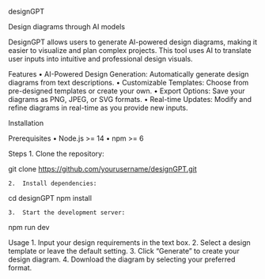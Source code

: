  
designGPT

Design diagrams through AI models

DesignGPT allows users to generate AI-powered design diagrams, making it easier to visualize and plan complex projects. This tool uses AI to translate user inputs into intuitive and professional design visuals.

Features
	•	AI-Powered Design Generation: Automatically generate design diagrams from text descriptions.
	•	Customizable Templates: Choose from pre-designed templates or create your own.
	•	Export Options: Save your diagrams as PNG, JPEG, or SVG formats.
	•	Real-time Updates: Modify and refine diagrams in real-time as you provide new inputs.

Installation

Prerequisites
	•	Node.js >= 14
	•	npm >= 6

Steps
	1.	Clone the repository:

git clone https://github.com/yourusername/designGPT.git


	2.	Install dependencies:

cd designGPT
npm install


	3.	Start the development server:

npm run dev


Usage
	1.	Input your design requirements in the text box.
	2.	Select a design template or leave the default setting.
	3.	Click “Generate” to create your design diagram.
	4.	Download the diagram by selecting your preferred format.
